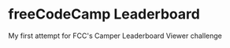 freeCodeCamp Leaderboard
=======================

My first attempt for FCC's Camper Leaderboard Viewer challenge
